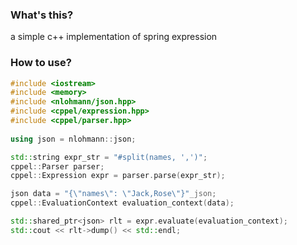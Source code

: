 ### What's this?
a simple c++ implementation of spring expression

### How to use?
```c++
#include <iostream>
#include <memory>
#include <nlohmann/json.hpp>
#include <cppel/expression.hpp>
#include <cppel/parser.hpp>
  
using json = nlohmann::json;

std::string expr_str = "#split(names, ',')";
cppel::Parser parser;
cppel::Expression expr = parser.parse(expr_str);

json data = "{\"names\": \"Jack,Rose\"}"_json;
cppel::EvaluationContext evaluation_context(data);

std::shared_ptr<json> rlt = expr.evaluate(evaluation_context);
std::cout << rlt->dump() << std::endl;
```